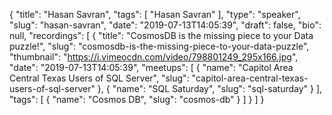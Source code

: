 {
  "title": "Hasan Savran",
  "tags": [
    "Hasan Savran"
  ],
  "type": "speaker",
  "slug": "hasan-savran",
  "date": "2019-07-13T14:05:39",
  "draft": false,
  "bio": null,
  "recordings": [
    {
      "title": "CosmosDB is the missing piece to your Data puzzle!",
      "slug": "cosmosdb-is-the-missing-piece-to-your-data-puzzle",
      "thumbnail": "https://i.vimeocdn.com/video/798801249_295x166.jpg",
      "date": "2019-07-13T14:05:39",
      "meetups": [
        {
          "name": "Capitol Area Central Texas Users of SQL Server",
          "slug": "capitol-area-central-texas-users-of-sql-server"
        },
        {
          "name": "SQL Saturday",
          "slug": "sql-saturday"
        }
      ],
      "tags": [
        {
          "name": "Cosmos DB",
          "slug": "cosmos-db"
        }
      ]
    }
  ]
}